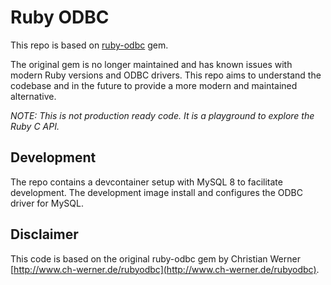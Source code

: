 # Ruby ODBC

This repo is based on [ruby-odbc](https://rubygems.org/gems/ruby-odbc) gem.

The original gem is no longer maintained and has known issues with modern Ruby versions and ODBC drivers. This repo aims to understand the codebase and in the future to provide a more modern and maintained alternative.

*NOTE: This is not production ready code. It is a playground to explore the Ruby C API.*

## Development

The repo contains a devcontainer setup with MySQL 8 to facilitate development. The development image install and configures the ODBC driver for MySQL.

## Disclaimer

This code is based on the original ruby-odbc gem by Christian Werner [http://www.ch-werner.de/rubyodbc](http://www.ch-werner.de/rubyodbc).
